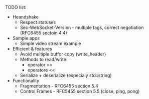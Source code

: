 TODO list:
* Heandshake
  * Respect statuses
  * Sec-WebSocket-Version - multiple tags, correct negotiation (RFC6455 sectoin 4.4)
* Sample apps
  * Simple video stream example
* Efficient & features
  * Avoid multiple buffor copy (write_header)
  * Methods to read/write:
    * operator >>
    * operatore <<
  * Serialize + deserialize (especialy std::string)
* Functionality
  * Fragmentation - RFC6455 section 5.4
  * Control Frames - RFC5455 section 5.5 (close, ping, pong)

